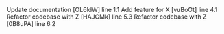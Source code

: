 Update documentation [OL6ldW] line 1.1
Add feature for X [vuBoOt] line 4.1
Refactor codebase with Z [HAJGMk] line 5.3
Refactor codebase with Z [0B8uPA] line 6.2
